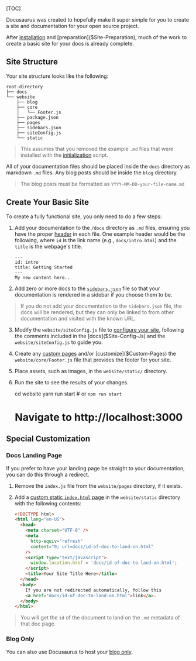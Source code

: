 [TOC]

Docusaurus was created to hopefully make it super simple for you to create a site and documentation for your open source project.

After [installation]($Installation) and [preparation]($Site-Preparation), much of the work to create a basic site for your docs is already complete.

Site Structure
--------------

Your site structure looks like the following:

    root-directory
    ├── docs
    └── website
        ├── blog
        ├── core
        │   └── Footer.js
        ├── package.json
        ├── pages
        ├── sidebars.json
        ├── siteConfig.js
        └── static


> This assumes that you removed the example `.md` files that were installed with the [initialization]($Installation) script.

All of your documentation files should be placed inside the `docs` directory as markdown `.md` files. Any blog posts should be inside the `blog` directory.

> The blog posts must be formatted as `YYYY-MM-DD-your-file-name.md`

Create Your Basic Site
----------------------

To create a fully functional site, you only need to do a few steps:

1.  Add your documentation to the `/docs` directory as `.md` files, ensuring you have the proper [header]($Markdown-Features#documents) in each file. One example header would be the following, where `id` is the link name (e.g., `docs/intro.html`) and the `title` is the webpage's title.

        ---
        id: intro
        title: Getting Started
        ---
        My new content here..


2.  Add zero or more docs to the [`sidebars.json`]($Navigation-And-Sidebars#adding-docs-to-a-sidebar) file so that your documentation is rendered in a sidebar if you choose them to be.


> If you do not add your documentation to the `sidebars.json` file, the docs will be rendered, but they can only be linked to from other documentation and visited with the known URL.

3.  Modify the `website/siteConfig.js` file to [configure your site]($Site-Config-Js), following the comments included in the [docs]($Site-Config-Js) and the `website/siteConfig.js` to guide you.
4.  Create any [custom pages]($Custom-Pages) and/or [customize]($Custom-Pages) the `website/core/Footer.js` file that provides the footer for your site.
5.  Place assets, such as images, in the `website/static/` directory.
6.  Run the site to see the results of your changes.

    cd website
    yarn run start # or `npm run start`
    # Navigate to http://localhost:3000


Special Customization
---------------------

### Docs Landing Page

If you prefer to have your landing page be straight to your documentation, you can do this through a redirect.

1.  Remove the `index.js` file from the `website/pages` directory, if it exists.
2.  Add a [custom static `index.html` page]($Custom-Pages) in the `website/static` directory with the following contents:

    ```html
    <!DOCTYPE html>
    <html lang="en-US">
      <head>
        <meta charset="UTF-8" />
        <meta
          http-equiv="refresh"
          content="0; url=docs/id-of-doc-to-land-on.html"
        />
        <script type="text/javascript">
          window.location.href = 'docs/id-of-doc-to-land-on.html';
        </script>
        <title>Your Site Title Here</title>
      </head>
      <body>
        If you are not redirected automatically, follow this
        <a href="docs/id-of-doc-to-land-on.html">link</a>.
      </body>
    </html>
    ```

> You will get the `id` of the document to land on the `.md` metadata of that doc page.

### Blog Only

You can also use Docusaurus to host your [blog only]($Adding-A-Blog).
